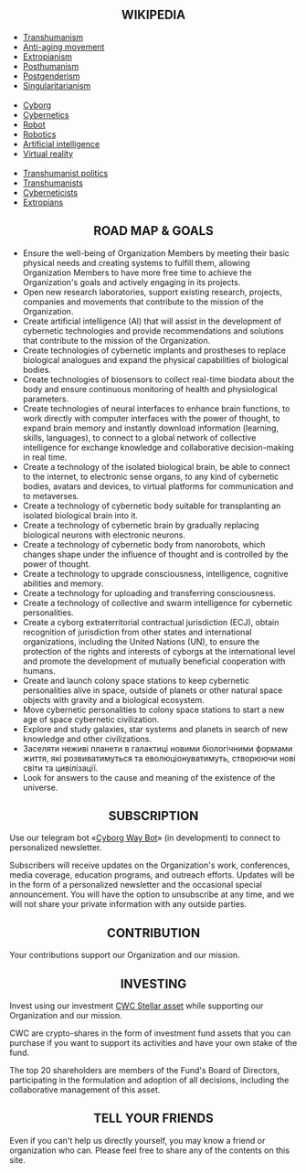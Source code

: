 <h2 id="header-2" align="center">WIKIPEDIA</h2>
<p>
  <ul>
    <li><a href="https://en.wikipedia.org/wiki/Transhumanism" target="_blank">Transhumanism</a></li>
    <li><a href="https://en.wikipedia.org/wiki/Anti-aging_movement" target="_blank">Anti-aging movement</a></li>
    <li><a href="https://en.wikipedia.org/wiki/Extropianism" target="_blank">Extropianism</a></li>
    <li><a href="https://en.wikipedia.org/wiki/Posthumanism" target="_blank">Posthumanism</a></li>
    <li><a href="https://en.wikipedia.org/wiki/Postgenderism" target="_blank">Postgenderism</a></li>
    <li><a href="https://en.wikipedia.org/wiki/Singularitarianism" target="_blank">Singularitarianism</a></li>
    <br />
    <li><a href="https://en.wikipedia.org/wiki/Cyborg" target="_blank">Cyborg</a></li>
    <li><a href="https://en.wikipedia.org/wiki/Cybernetics" target="_blank">Cybernetics</a></li>
    <li><a href="https://en.wikipedia.org/wiki/Robot" target="_blank">Robot</a></li>
    <li><a href="https://en.wikipedia.org/wiki/Robotics" target="_blank">Robotics</a></li>
    <li><a href="https://en.wikipedia.org/wiki/Artificial_intelligence" target="_blank">Artificial intelligence</a></li>
    <li><a href="https://en.wikipedia.org/wiki/Virtual_reality" target="_blank">Virtual reality</a></li>
    <br />
    <li><a href="https://en.wikipedia.org/wiki/Transhumanist_politics" target="_blank">Transhumanist politics</a></li>
    <li><a href="https://en.wikipedia.org/wiki/List_of_transhumanists" target="_blank">Transhumanists</a></li>
    <li><a href="https://en.wikipedia.org/wiki/Category:Cyberneticists" target="_blank">Cyberneticists</a></li>
    <li><a href="https://en.wikipedia.org/wiki/Category:Extropians" target="_blank">Extropians</a></li>
  </ul>
</p>
<h2 id="header-2" align="center">ROAD MAP & GOALS</h2>
<p>
  <ul>
    <li>Ensure the well-being of Organization Members by meeting their basic physical needs and creating systems to fulfill them, allowing Organization Members to have more free time to achieve the Organization's goals and actively engaging in its projects.</li>
    <li>Open new research laboratories, support existing research, projects, companies and movements that contribute to the mission of the Organization.</li>
    <li>Create artificial intelligence (AI) that will assist in the development of cybernetic technologies and provide recommendations and solutions that contribute to the mission of the Organization.</li>
    <li>Create technologies of cybernetic implants and prostheses to replace biological analogues and expand the physical capabilities of biological bodies.</li>
    <li>Create technologies of biosensors to collect real-time biodata about the body and ensure continuous monitoring of health and physiological parameters.</li>
    <li>Create technologies of neural interfaces to enhance brain functions, to work directly with computer interfaces with the power of thought, to expand brain memory and instantly download information (learning, skills, languages), to connect to a global network of collective intelligence for exchange knowledge and collaborative decision-making in real time.</li>
    <li>Create a technology of the isolated biological brain, be able to connect to the internet, to electronic sense organs, to any kind of cybernetic bodies, avatars and devices, to virtual platforms for communication and to metaverses.</li>
    <li>Create a technology of cybernetic body suitable for transplanting an isolated biological brain into it.</li>
    <li>Create a technology of cybernetic brain by gradually replacing biological neurons with electronic neurons.</li>
    <li>Create a technology of cybernetic body from nanorobots, which changes shape under the influence of thought and is controlled by the power of thought.</li>
    <li>Create a technology to upgrade consciousness, intelligence, cognitive abilities and memory.</li>
    <li>Create a technology for uploading and transferring consciousness.</li>
    <li>Create a technology of collective and swarm intelligence for cybernetic personalities.</li>
    <li>Create a cyborg extraterritorial contractual jurisdiction (ECJ), obtain recognition of jurisdiction from other states and international organizations, including the United Nations (UN), to ensure the protection of the rights and interests of cyborgs at the international level and promote the development of mutually beneficial cooperation with humans.</li>
    <li>Create and launch colony space stations to keep cybernetic personalities alive in space, outside of planets or other natural space objects with gravity and a biological ecosystem.</li>
    <li>Move cybernetic personalities to colony space stations to start a new age of space cybernetic civilization.</li>
    <li>Explore and study galaxies, star systems and planets in search of new knowledge and other civilizations.</li>
    <li>Заселяти неживі планети в галактиці новими біологічними формами життя, які розвиватимуться та еволюціонуватимуть, створюючи нові світи та цивілізації.</li>
    <li>Look for answers to the cause and meaning of the existence of the universe.</li>
  </ul>
</p>
<h2 id="header-2" align="center">SUBSCRIPTION</h2>
<p>
  Use our telegram bot «<a href="https://t.me/cyborgway_bot" target="_blank">Cyborg Way Bot</a>» (in development) to connect to personalized newsletter.
</p>
<p>
  Subscribers will receive updates on the Organization's work, conferences, media coverage, education programs, and outreach efforts. Updates will be in the form of a personalized newsletter and the occasional special announcement. You will have the option to unsubscribe at any time, and we will not share your private information with any outside parties.
</p>
<h2 id="header-2" align="center">CONTRIBUTION</h2>
<p>
  Your contributions support our Organization and our mission.
</p>
<h2 id="header-2" align="center">INVESTING</h2>
<p>
  Invest using our investment <a href="https://stellar.expert/explorer/public/asset/CWC-GDSUUDRGLKPFMTROF7SPXJHK7SNS4JNAQ6JJ7WMGHNCSCIIKDOY4MWEX" target="_blank">CWC Stellar asset</a> while supporting our Organization and our mission.
</p>
<p>
  CWC are crypto-shares in the form of investment fund assets that you can purchase if you want to support its activities and have your own stake of the fund.
</p>
<p>
  The top 20 shareholders are members of the Fund's Board of Directors, participating in the formulation and adoption of all decisions, including the collaborative management of this asset.
</p>
<h2 id="header-2" align="center">TELL YOUR FRIENDS</h2>
<p>
  Even if you can't help us directly yourself, you may know a friend or organization who can. Please feel free to share any of the contents on this site.
</p>
